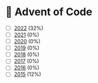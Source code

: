 
# 🎄 Advent of Code

- [ ] [2022](./2022) (32%)
- [ ] [2021](./2021) (0%)
- [ ] [2020](./2020) (0%)
- [ ] [2019](./2019) (0%)
- [ ] [2018](./2018) (0%)
- [ ] [2017](./2017) (0%)
- [ ] [2016](./2016) (0%)
- [ ] [2015](./2015) (12%)
